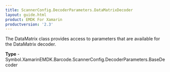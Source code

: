 ```yaml
---
title: ScannerConfig.DecoderParameters.DataMatrixDecoder
layout: guide.html 
product: EMDK For Xamarin 
productversion: '2.3' 
---
```

The DataMatrix class provides access to parameters that are available for the DataMatrix decoder.

**Type** - Symbol.XamarinEMDK.Barcode.ScannerConfig.DecoderParameters.BaseDecoder



